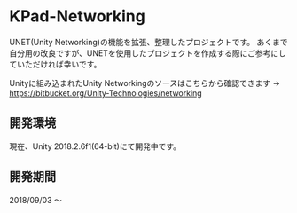 # KPad-Networking
UNET(Unity Networking)の機能を拡張、整理したプロジェクトです。
あくまで自分用の改良ですが、UNETを使用したプロジェクトを作成する際にご参考にしていただければ幸いです。

Unityに組み込まれたUnity Networkingのソースはこちらから確認できます → https://bitbucket.org/Unity-Technologies/networking

## 開発環境
現在、Unity 2018.2.6f1(64-bit)にて開発中です。

## 開発期間
2018/09/03 ～　